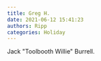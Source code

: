 ```yaml
---
title: Greg H.
date: 2021-06-12 15:41:23
authors: Ripp
categories: Holiday
---
```


 Jack "Toolbooth Willie" Burrell.